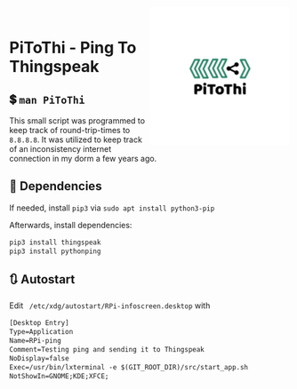<img align="right" height="250" alt="Schubi93" src="misc/PiToThi.png"/><br>

# PiToThi - Ping To Thingspeak

## :heavy_dollar_sign: `man PiToThi`

This small script was programmed to keep track of round-trip-times to `8.8.8.8`.
It was utilized to keep track of an inconsistency internet connection in my dorm a few years ago.

## :page_facing_up: Dependencies

If needed, install `pip3` via `sudo apt install python3-pip`

Afterwards, install dependencies:

```shell
pip3 install thingspeak
pip3 install pythonping
```

## :arrows_clockwise: Autostart

Edit ` /etc/xdg/autostart/RPi-infoscreen.desktop` with

```
[Desktop Entry]
Type=Application
Name=RPi-ping
Comment=Testing ping and sending it to Thingspeak
NoDisplay=false
Exec=/usr/bin/lxterminal -e $(GIT_ROOT_DIR)/src/start_app.sh
NotShowIn=GNOME;KDE;XFCE;
```
